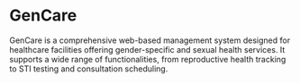 # GenCare

GenCare is a comprehensive web-based management system designed for healthcare facilities offering gender-specific and sexual health services. It supports a wide range of functionalities, from reproductive health tracking to STI testing and consultation scheduling.
